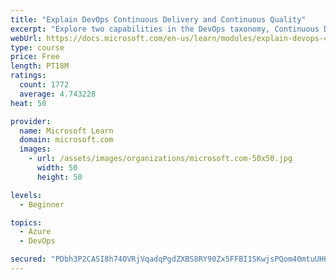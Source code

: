 ```yaml
---
title: "Explain DevOps Continuous Delivery and Continuous Quality"
excerpt: "Explore two capabilities in the DevOps taxonomy, Continuous Delivery and Continuous Quality."
webUrl: https://docs.microsoft.com/en-us/learn/modules/explain-devops-continous-delivery-quality/
type: course
price: Free
length: PT18M
ratings:
  count: 1772
  average: 4.743228
heat: 50

provider:
  name: Microsoft Learn
  domain: microsoft.com
  images:
    - url: /assets/images/organizations/microsoft.com-50x50.jpg
      width: 50
      height: 50

levels:
  - Beginner

topics:
  - Azure
  - DevOps

secured: "PDbh3P2CASI8h74OVRjVqadqPgdZXBS8RY90Zx5FFBI1SKwjsPQom40mtuUH68tFKft8PNP5LZRcedZdveu6W8Onf4XcBhNlsGYiHujOb7Gv/nKWDrJN2ldQ1y0vQHQtULqnMsLAst7dZmVJtOhQay5iHZupMT9ec+y+JA4jEbJFccUaQMqt/eHXXSoKonwbght/qa3eChlCPGmApOC7dd3KrEkTN4qOYRgwI59cmGUQ3KvK4b6jhzRoPsAow9mWuAzNFMAY/TVffW0MKq0XTM6MtGgStXxBGehtiYmdJfD9i84Zya6eEQdLLKmOAYIZI0fx/6anpBx0rnnyS5mBQOIw+Vy+559q8nyLYnYB5OoPIQv5qOysRjXqpXa6dTcuynwQVRFJy8iC2+rnApGpNDQ05YRDQTbr1Q/DnOd+n4Y=;ffMijNzQ1pmGAKuaUW7wLg=="
---
```


